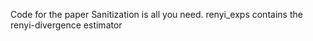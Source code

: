 Code for the paper Sanitization is all you need.
renyi_exps contains the renyi-divergence estimator


